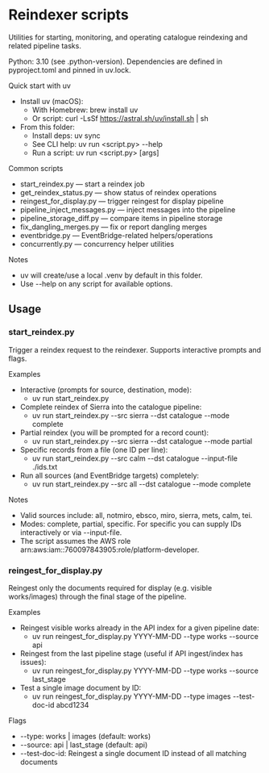 # Reindexer scripts

Utilities for starting, monitoring, and operating catalogue reindexing and related pipeline tasks.

Python: 3.10 (see .python-version). Dependencies are defined in pyproject.toml and pinned in uv.lock.

Quick start with uv
- Install uv (macOS):
  - With Homebrew: brew install uv
  - Or script: curl -LsSf https://astral.sh/uv/install.sh | sh
- From this folder:
  - Install deps: uv sync
  - See CLI help: uv run <script.py> --help
  - Run a script: uv run <script.py> [args]

Common scripts
- start_reindex.py — start a reindex job
- get_reindex_status.py — show status of reindex operations
- reingest_for_display.py — trigger reingest for display pipeline
- pipeline_inject_messages.py — inject messages into the pipeline
- pipeline_storage_diff.py — compare items in pipeline storage
- fix_dangling_merges.py — fix or report dangling merges
- eventbridge.py — EventBridge-related helpers/operations
- concurrently.py — concurrency helper utilities

Notes
- uv will create/use a local .venv by default in this folder.
- Use --help on any script for available options.

## Usage

### start_reindex.py
Trigger a reindex request to the reindexer. Supports interactive prompts and flags.

Examples
- Interactive (prompts for source, destination, mode):
  - uv run start_reindex.py
- Complete reindex of Sierra into the catalogue pipeline:
  - uv run start_reindex.py --src sierra --dst catalogue --mode complete
- Partial reindex (you will be prompted for a record count):
  - uv run start_reindex.py --src sierra --dst catalogue --mode partial
- Specific records from a file (one ID per line):
  - uv run start_reindex.py --src calm --dst catalogue --input-file ./ids.txt
- Run all sources (and EventBridge targets) completely:
  - uv run start_reindex.py --src all --dst catalogue --mode complete

Notes
- Valid sources include: all, notmiro, ebsco, miro, sierra, mets, calm, tei.
- Modes: complete, partial, specific. For specific you can supply IDs interactively or via --input-file.
- The script assumes the AWS role arn:aws:iam::760097843905:role/platform-developer.

### reingest_for_display.py
Reingest only the documents required for display (e.g. visible works/images) through the final stage of the pipeline.

Examples
- Reingest visible works already in the API index for a given pipeline date:
  - uv run reingest_for_display.py YYYY-MM-DD --type works --source api
- Reingest from the last pipeline stage (useful if API ingest/index has issues):
  - uv run reingest_for_display.py YYYY-MM-DD --type works --source last_stage
- Test a single image document by ID:
  - uv run reingest_for_display.py YYYY-MM-DD --type images --test-doc-id abcd1234

Flags
- --type: works | images (default: works)
- --source: api | last_stage (default: api)
- --test-doc-id: Reingest a single document ID instead of all matching documents
